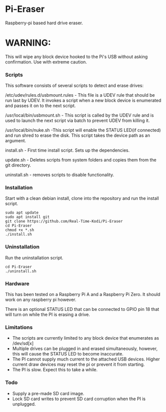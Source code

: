 # Pi-Eraser
Raspberry-pi based hard drive eraser.

# WARNING:
This will wipe any block device hooked to the Pi's USB without asking confirmation. Use with extreme caution.


### Scripts
This software consists of several scripts to detect and erase drives:

/etc/udev/rules.d/usbmount.rules - This file is a UDEV rule that should be run last by UDEV. It invokes a script when a new block device is enumerated and passes it on to the next script.

/usr/local/bin/usbmount.sh - This script is called by the UDEV rule and is used to launch the next script via batch to prevent UDEV from killing it.

/usr/local/bin/nuke.sh -This script will enable the STATUS LED(if connected) and run shred to erase the disk. This script takes the device path as an argument.

install.sh - First time install script. Sets up the dependencies.

update.sh - Deletes scripts from system folders and copies them from the git directory.

uninstall.sh - removes scripts to disable functionality.


### Installation
Start with a clean debian install, clone into the repository and run the install script.

```
sudo apt update
sudo apt install git
git clone https://github.com/Real-Time-Kodi/Pi-Eraser
cd Pi-Eraser
chmod +x *.sh
./install.sh
```

### Uninstallation
Run the uninstallation script.

```
cd Pi-Eraser
./uninstall.sh
```

### Hardware
This has been tested on a Raspberry Pi A and a Raspberry Pi Zero. It should work on any raspberry pi however.

There is an optional STATUS LED that can be connected to GPIO pin 18 that will turn on while the PI is erasing a drive.

### Limitations
 * The scripts are currently limited to any block device that enumerates as /dev/sd[x]
 * Multiple drives can be plugged in and erased simultaneously, however, this will cause the STATUS LED to become inaccurate.
 * The PI cannot supply much current to the attached USB devices. Higher current draw devices may reset the pi or prevent it from starting.
 * The PI is slow. Expect this to take a while.
 
### Todo
 * Supply a pre-made SD card image.
 * Lock SD card writes to prevent SD card corruption when the PI is unplugged.
